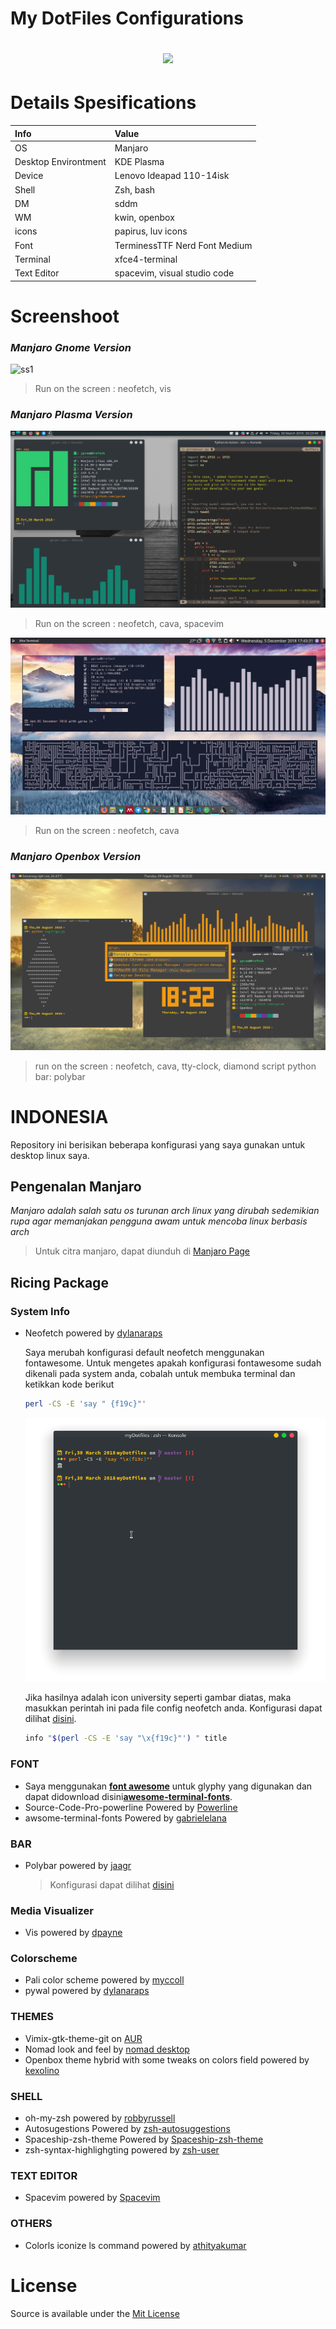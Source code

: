 <p align="center"><h1>
<bold>
My DotFiles Configurations
<p align="center">
	<a name="top" href="https://github.com/ypraw/configDotfiles"><img src="https://raw.githubusercontent.com/ypraw/configDotfiles/master/Screenshoot/tag-logo.png
  ">
	</a>
</p>

</bold>
</h1>
</p>

# Details Spesifications

| Info | Value |
| :--- | :---- |
| OS  | Manjaro |
| Desktop Environtment | KDE Plasma |
| Device  | Lenovo Ideapad 110-14isk |
| Shell | Zsh, bash |
| DM | sddm |
| WM | kwin, openbox |
| icons | papirus, luv icons |
| Font | TerminessTTF Nerd Font Medium |
| Terminal | xfce4-terminal |
| Text Editor | spacevim, visual studio code |

# **Screenshoot**

### _Manjaro Gnome Version_
![ss1](/Screenshoot/ss1.png)
> Run on the screen : neofetch, vis

### **_Manjaro Plasma Version_**
![ss2](/Screenshoot/Screenshot_20180330_202353.png)
> Run on the screen : neofetch, cava, spacevim

![ss4](Screenshoot/Screenshot_20181205_174338.png)
> Run on the screen : neofetch, cava

### **_Manjaro Openbox Version_**
![ss3](/Screenshoot/new.png)
> run on the screen : neofetch, cava, tty-clock, diamond script python 
> bar: polybar


# **INDONESIA**

Repository ini berisikan beberapa konfigurasi yang saya gunakan untuk desktop linux saya.

## Pengenalan Manjaro

_Manjaro adalah salah satu os turunan arch linux yang dirubah sedemikian rupa agar memanjakan pengguna awam untuk mencoba linux berbasis arch_

> Untuk citra manjaro, dapat diunduh di [Manjaro Page](https://manjaro.org)

## Ricing Package

  ### System Info
  
  * Neofetch powered by [dylanaraps](https://github.com/dylanaraps/neofetch)
    
    Saya merubah konfigurasi default neofetch menggunakan fontawesome. Untuk mengetes apakah konfigurasi fontawesome sudah dikenali pada system anda, cobalah untuk membuka terminal dan ketikkan kode berikut
  
    ```bash
    perl -CS -E 'say " {f19c}"'
    ```
    ![ss3](/Screenshoot/Screenshot_20180330_235416.png)

    Jika hasilnya adalah icon university seperti gambar diatas, maka masukkan perintah ini pada file config neofetch anda.
    Konfigurasi dapat dilihat [disini](/neofetch/).

    ```bash
    info "$(perl -CS -E 'say "\x{f19c}"') " title
    ``` 
    
  ### FONT 
  * Saya menggunakan [**font awesome**](https://fontawesome.com/) untuk glyphy yang digunakan dan dapat didownload disini[**awesome-terminal-fonts**](https://github.com/gabrielelana/awesome-terminal-fonts).
  * Source-Code-Pro-powerline Powered by [Powerline](https://github.com/powerline/fonts)
  * awsome-terminal-fonts Powered by [gabrielelana](https://github.com/gabrielelana/awesome-terminal-fonts)

  ### BAR
  * Polybar powered by
    [jaagr](https://github.com/jaagr/polybar)

    > Konfigurasi dapat dilihat [disini](/.config/polybar)

  ### Media Visualizer
  * Vis powered by [dpayne](https://github.com/dpayne/cli-visualizer)

  ### Colorscheme
  * Pali color scheme powered by [myccoll](https://github.com/Mayccoll/Gogh)
  * pywal powered by [dylanaraps](https://github.com/dylanaraps/pywal)

  ### THEMES
  * Vimix-gtk-theme-git on [AUR](https://aur.archlinux.org/packages/vimix-gtk-themes-git/)
  * Nomad look and feel by [nomad desktop](https://github.com/nomad-desktop/nomad-plasma-look-and-feel)
  * Openbox theme hybrid with some tweaks on colors field powered by [kexolino](https://www.deviantart.com/kexolino/art/Hybrid-Openbox-Theme-429202525)

  ### SHELL
  * oh-my-zsh powered by [robbyrussell](https://github.com/robbyrussell/oh-my-zsh)
  * Autosugestions Powered by [zsh-autosuggestions](https://github.com/zsh-users/zsh-autosuggestions)
  * Spaceship-zsh-theme Powered by [Spaceship-zsh-theme](https://github.com/denysdovhan/spaceship-zsh-theme)
  * zsh-syntax-highlighgting powered by [zsh-user](https://github.com/zsh-users/zsh-syntax-highlighting)

  ### TEXT EDITOR
  * Spacevim powered by [Spacevim](https://github.com/SpaceVim/SpaceVim#linux-and-macos)

  ### OTHERS
  * Colorls iconize ls command powered by [athityakumar](https://github.com/athityakumar/colorls)




# **License**
Source is available under the [Mit License](LICENSE.md)
